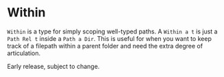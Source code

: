 # Within

`Within` is a type for simply scoping well-typed paths. A `Within a t` is
just a `Path Rel t` inside a `Path a Dir`. This is useful for when you want
to keep track of a filepath within a parent folder and need the extra degree
of articulation.

Early release, subject to change.
